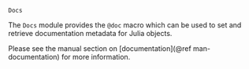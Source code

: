 ```
Docs
```

The `Docs` module provides the `@doc` macro which can be used to set and retrieve documentation metadata for Julia objects.

Please see the manual section on [documentation](@ref man-documentation) for more information.
